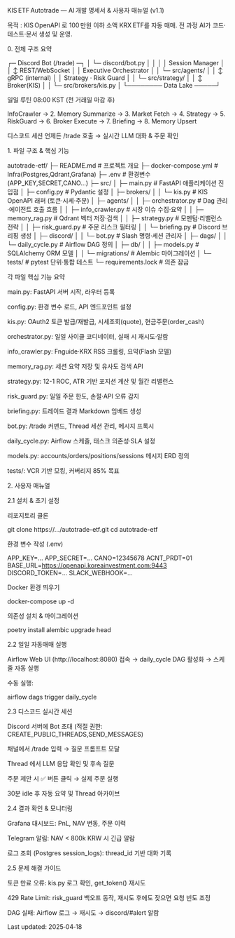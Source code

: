 KIS ETF Autotrade — AI 개발 명세서 & 사용자 매뉴얼 (v1.1)

목적 : KIS OpenAPI 로 100 만원 이하 소액 KRX ETF를 자동 매매. 전 과정 AI가 코드·테스트·문서 생성 및 운영.

0. 전체 구조 요약

┌─ Discord Bot (/trade) ─┐
│   └─ discord/bot.py    │
│                        │
│   Session Manager      │
│    ↕ REST/WebSocket    │
│ Executive Orchestrator │
│    └─ src/agents/      │
│    ↕ gRPC (internal)   │
│ Strategy · Risk Guard  │
│    └─ src/strategy/    │
│    ↕ Broker(KIS)       │
│    └─ src/brokers/kis.py │
└──────── Data Lake ─────┘

일일 루틴 08:00 KST (전 거래일 마감 후)

InfoCrawler → 2. Memory Summarize → 3. Market Fetch → 4. Strategy → 5. RiskGuard → 6. Broker Execute → 7. Briefing → 8. Memory Upsert

디스코드 세션 언제든 /trade 호출 → 실시간 LLM 대화 & 주문 확인

1. 파일 구조 & 핵심 기능

autotrade-etf/
├─ README.md                 # 프로젝트 개요
├─ docker-compose.yml        # Infra(Postgres,Qdrant,Grafana)
├─ .env                     # 환경변수 (APP_KEY,SECRET,CANO...)
├─ src/
│   ├─ main.py              # FastAPI 애플리케이션 진입점
│   ├─ config.py            # Pydantic 설정
│   ├─ brokers/
│   │   └─ kis.py           # KIS OpenAPI 래퍼 (토큰·시세·주문)
│   ├─ agents/
│   │   ├─ orchestrator.py  # Dag 관리·에이전트 호출 흐름
│   │   ├─ info_crawler.py  # 시장 이슈 수집·요약
│   │   ├─ memory_rag.py    # Qdrant 벡터 저장·검색
│   │   ├─ strategy.py      # 모멘텀·리밸런스 전략
│   │   ├─ risk_guard.py    # 주문 리스크 필터링
│   │   └─ briefing.py      # Discord 브리핑 생성
│   ├─ discord/
│   │   └─ bot.py           # Slash 명령·세션 관리자
│   ├─ dags/
│   │   └─ daily_cycle.py   # Airflow DAG 정의
│   ├─ db/
│   │   ├─ models.py        # SQLAlchemy ORM 모델
│   │   └─ migrations/      # Alembic 마이그레이션
│   └─ tests/               # pytest 단위·통합 테스트
└─ requirements.lock         # 의존 잠금

각 파일 핵심 기능 요약

main.py: FastAPI 서버 시작, 라우터 등록

config.py: 환경 변수 로드, API 엔드포인트 설정

kis.py: OAuth2 토큰 발급/재발급, 시세조회(quote), 현금주문(order_cash)

orchestrator.py: 일일 사이클 코디네이터, 실패 시 재시도·알람

info_crawler.py: Fnguide·KRX RSS 크롤링, 요약(Flash 모델)

memory_rag.py: 세션 요약 저장 및 유사도 검색 API

strategy.py: 12-1 ROC, ATR 기반 포지션 계산 및 월간 리밸런스

risk_guard.py: 일일 주문 한도, 손절·API 오류 감지

briefing.py: 트레이드 결과 Markdown 임베드 생성

bot.py: /trade 커맨드, Thread 세션 관리, 메시지 프록시

daily_cycle.py: Airflow 스케줄, 태스크 의존성·SLA 설정

models.py: accounts/orders/positions/sessions 메시지 ERD 정의

tests/: VCR 기반 모킹, 커버리지 85% 목표

2. 사용자 매뉴얼

2.1 설치 & 초기 설정

리포지토리 클론

git clone https://.../autotrade-etf.git
cd autotrade-etf

환경 변수 작성 (.env)

APP_KEY=...
APP_SECRET=...
CANO=12345678
ACNT_PRDT=01
BASE_URL=https://openapi.koreainvestment.com:9443
DISCORD_TOKEN=...
SLACK_WEBHOOK=...

Docker 환경 띄우기

docker-compose up -d

의존성 설치 & 마이그레이션

poetry install
alembic upgrade head

2.2 일일 자동매매 실행

Airflow Web UI (http://localhost:8080) 접속 → daily_cycle DAG 활성화 → 스케줄 자동 실행

수동 실행:

airflow dags trigger daily_cycle

2.3 디스코드 실시간 세션

Discord 서버에 Bot 초대 (적절 권한: CREATE_PUBLIC_THREADS,SEND_MESSAGES)

채널에서 /trade 입력 → 질문 프롬프트 모달

Thread 에서 LLM 응답 확인 및 후속 질문

주문 제안 시 ✅ 버튼 클릭 → 실제 주문 실행

30분 idle 후 자동 요약 및 Thread 아카이브

2.4 결과 확인 & 모니터링

Grafana 대시보드: PnL, NAV 변동, 주문 이력

Telegram 알림: NAV < 800k KRW 시 긴급 알람

로그 조회 (Postgres session_logs): thread_id 기반 대화 기록

2.5 문제 해결 가이드

토큰 만료 오류: kis.py 로그 확인, get_token() 재시도

429 Rate Limit: risk_guard 백오프 동작, 재시도 후에도 잦으면 요청 빈도 조정

DAG 실패: Airflow 로그 → 재시도 → discord/#alert 알람

Last updated: 2025‑04‑18
